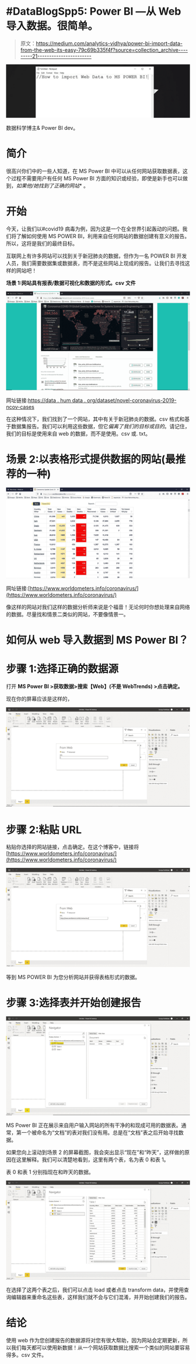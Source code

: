 # #DataBlogSpp5: Power BI —从 Web 导入数据。很简单。

> 原文：<https://medium.com/analytics-vidhya/power-bi-import-data-from-the-web-its-easy-79c69b335f4f?source=collection_archive---------21----------------------->

![](img/aad7485a02cf4c521c94372a65603069.png)

数据科学博主& Power BI dev。

# **简介**

很高兴你们中的一些人知道，在 MS Power BI 中可以从任何网站获取数据表，这个过程不需要用户有任何 MS Power BI 方面的知识或经验，即使是新手也可以做到，*如果他/她找到了正确的网站** 。

# 开始

今天，让我们以#covid19 病毒为例，因为这是一个在全世界引起轰动的问题。我们将了解如何使用 MS POWER BI，利用来自任何网站的数据创建有意义的报告。所以，这将是我们的最终目标。

互联网上有许多网站可以找到关于新冠肺炎的数据，但作为一名 POWER BI 开发人员，我们需要数据集或数据表，而不是这些网站上现成的报告。让我们去寻找这样的网站吧！

**场景 1:网站具有报表/数据可视化和数据的形式。csv 文件**

![](img/371fb64c092a67ca462ecf170b47dfe7.png)

网址链接:[https://data . hum data . org/dataset/novel-coronavirus-2019-ncov-cases](https://data.humdata.org/dataset/novel-coronavirus-2019-ncov-cases)

在这种情况下，我们找到了一个网站，其中有关于新冠肺炎的数据。csv 格式和基于数据集报告。我们可以利用这些数据，但它*偏离了我们的目标或目的*。请记住，我们的目标是使用来自 web 的数据，而不是使用。csv 或. txt。

# 场景 2:以表格形式提供数据的网站(最推荐的一种)

![](img/e93726708acd6fe35909bb0ea27edf7a.png)

网址链接:[https://www.worldometers.info/coronavirus/](https://www.worldometers.info/coronavirus/)

像这样的网站对我们这样的数据分析师来说是个福音！无论何时你想处理来自网络的数据。尽量找和情景二类似的网站，不要像情景一。

# 如何从 web 导入数据到 MS Power BI？

# 步骤 1:选择正确的数据源

打开 **MS Power BI >获取数据>搜索【Web】(不是 WebTrends) >点击确定。**

现在你的屏幕应该是这样的，

![](img/a09cd077791165ec819eb8c6ddbe47df.png)

# 步骤 2:粘贴 URL

粘贴你选择的网站链接，点击确定。在这个博客中，链接将[https://www.worldometers.info/coronavirus/](https://www.worldometers.info/coronavirus/)

![](img/ff4affbd04c75f0350457787d80ffa53.png)

等到 MS POWER BI 为您分析网站并获得表格形式的数据。

# 步骤 3:选择表并开始创建报告

![](img/52144840f0b4b82ae62eb9c11fc114c4.png)

MS Power BI 正在展示来自用户输入网站的所有干净的和现成可用的数据表。通常，第一个被命名为“文档”的表对我们没有用。总是在“文档”表之后开始寻找数据。

如果您向上滚动到场景 2 的屏幕截图，我会突出显示“现在”和“昨天”，这样做的原因在这里解释。我们可以清楚地看到，这里有两个表，名为表 0 和表 1。

表 0 和表 1 分别指现在和昨天的数据。

![](img/8608d5e7c1145db7846efc0092e9efcc.png)

在选择了这两个表之后，我们可以点击 load 或者点击 transform data，并使用查询编辑器来重命名这些表，这样我们就不会与它们混淆，并开始创建我们的报告。

# 结论

使用 web 作为您创建报告的数据源将对您有很大帮助，因为网站会定期更新，所以我们每天都可以使用新数据！从一个网站获取数据比搜索一个类似的网站要容易得多。csv 文件。